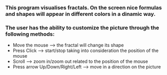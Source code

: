 ### This program visualises fractals. On the screen nice formulas and shapes will appear in different colors in a dinamic way.
### The user has the ability to customize the picture through the following methods:
- Move the mouse --> the fractal will change its shape
- Press Click --> start/stop taking into consideration the position of the mouse
- Scroll --> zoom in/zoom out related to the position of the mouse
- Press arrow Up/Down/Right/Left --> move in a direction on the picture
